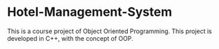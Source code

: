 # Hotel-Management-System
This is a course project of Object Oriented Programming. This project is developed in C++, with the concept of OOP. 
